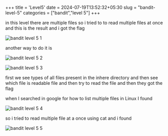 +++
title = 'Level5'
date = 2024-07-19T13:52:32+05:30
slug = "bandit-level-5"
categories = ["bandit","level 5"]
+++

in this level there are multiple files so i tried to to read multiple files at once and this is the result and i got the flag

![bandit level 5 1](https://dl.dropbox.com/scl/fi/zhp5lqk4baolq74w3h0df/Pasted-image-20240325163450.png?rlkey=8git3bhuo5na0xrqnndj4oys1&st=jn62old3&dl=0)


another way to do it is

![bandit level 5 2](https://dl.dropbox.com/scl/fi/b5s6y5p206qd4ftwb3mab/Pasted-image-20240325163513.png?rlkey=r3iwfznopg91c6p4btqu09es4&st=tfc0eag4&dl=0)

![bandit level 5 3](https://dl.dropbox.com/scl/fi/qyhl3t3md7dk6uoh9pude/Pasted-image-20240325163527.png?rlkey=aice0qts2ni6vmn94s365i872&st=0pdsh529&dl=0)

first we see types of all files present in the inhere directory and then see which file is readable file and then try to read the file and then they got the flag

when I searched in google for how to list multiple files in Linux I found

![bandit level 5 4](https://dl.dropbox.com/scl/fi/hmzhe9nns2mkdpyj5ti0p/Pasted-image-20240325163550.png?rlkey=5iab6gpmj2b3c77mkxd7jq4p7&st=d3u81p3d&dl=0)

so i tried to read multiple file at a once using cat and i found

![bandit level 5 5](https://dl.dropbox.com/scl/fi/4vihs329bs3v9po3mma1r/Pasted-image-20240325163612.png?rlkey=2chf4zxj4wbmwqmm4rll47r5p&st=iv6fczs7&dl=0)